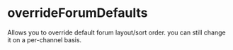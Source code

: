 # overrideForumDefaults

Allows you to override default forum layout/sort order. you can still change it on a per-channel basis.
